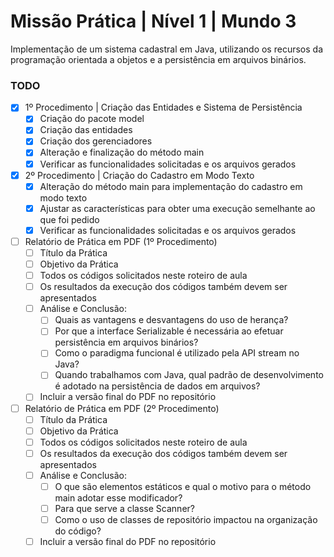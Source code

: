 # Missão Prática | Nível 1 | Mundo 3
Implementação de um sistema cadastral em Java, utilizando os recursos da programação orientada a objetos e a persistência em arquivos binários.

### TODO
- [X] 1º Procedimento | Criação das Entidades e Sistema de Persistência
  - [X] Criação do pacote model
  - [X] Criação das entidades
  - [X] Criação dos gerenciadores
  - [X] Alteração e finalização do método main
  - [X] Verificar as funcionalidades solicitadas e os arquivos gerados

- [X] 2º Procedimento | Criação do Cadastro em Modo Texto
  - [X] Alteração do método main para implementação do cadastro em modo texto
  - [X] Ajustar as características para obter uma execução semelhante ao que foi pedido
  - [X] Verificar as funcionalidades solicitadas e os arquivos gerados

- [ ] Relatório de Prática em PDF (1º Procedimento)
  - [ ] Título da Prática
  - [ ] Objetivo da Prática
  - [ ] Todos os códigos solicitados neste roteiro de aula
  - [ ] Os resultados da execução dos códigos também devem ser apresentados
  - [ ] Análise e Conclusão:
    - [ ] Quais as vantagens e desvantagens do uso de herança?
    - [ ] Por que a interface Serializable é necessária ao efetuar persistência em arquivos binários?
    - [ ] Como o paradigma funcional é utilizado pela API stream no Java?
    - [ ] Quando trabalhamos com Java, qual padrão de desenvolvimento é adotado na persistência de dados em arquivos?
  - [ ] Incluir a versão final do PDF no repositório

- [ ] Relatório de Prática em PDF (2º Procedimento)
  - [ ] Título da Prática
  - [ ] Objetivo da Prática
  - [ ] Todos os códigos solicitados neste roteiro de aula
  - [ ] Os resultados da execução dos códigos também devem ser apresentados
  - [ ] Análise e Conclusão:
    - [ ] O que são elementos estáticos e qual o motivo para o método main adotar esse modificador?
    - [ ] Para que serve a classe Scanner?
    - [ ] Como o uso de classes de repositório impactou na organização do código?
  - [ ] Incluir a versão final do PDF no repositório